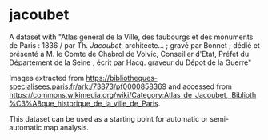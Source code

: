 # jacoubet

A dataset with "Atlas général de la Ville, des faubourgs et des monuments de Paris : 1836 / par Th. *Jacoubet*, architecte... ; gravé par Bonnet ; dédié et présenté à M. le Comte de Chabrol de Volvic, Conseiller d'Etat, Préfet du Département de la Seine ; écrit par Hacq. graveur du Dépot de la Guerre"

Images extracted from https://bibliotheques-specialisees.paris.fr/ark:/73873/pf0000858369 and accessed from https://commons.wikimedia.org/wiki/Category:Atlas_de_Jacoubet,_Biblioth%C3%A8que_historique_de_la_ville_de_Paris.

This dataset can be used as a starting point for automatic or semi-automatic map analysis.

